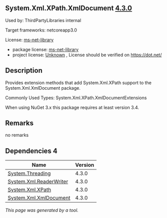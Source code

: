 System.Xml.XPath.XmlDocument [4.3.0](https://www.nuget.org/packages/System.Xml.XPath.XmlDocument/4.3.0)
--------------------

Used by: ThirdPartyLibraries internal

Target frameworks: netcoreapp3.0

License: [ms-net-library](../../../../licenses/ms-net-library) 

- package license: [ms-net-library](http://go.microsoft.com/fwlink/?LinkId=329770) 
- project license: [Unknown](https://dot.net/) , License should be verified on https://dot.net/

Description
-----------
Provides extension methods that add System.Xml.XPath support to the System.Xml.XmlDocument package.

Commonly Used Types:
System.Xml.XPath.XmlDocumentExtensions
 
When using NuGet 3.x this package requires at least version 3.4.

Remarks
-----------
no remarks

Dependencies 4
-----------

|Name|Version|
|----------|:----|
|[System.Threading](../../../../packages/nuget.org/system.threading/4.3.0)|4.3.0|
|[System.Xml.ReaderWriter](../../../../packages/nuget.org/system.xml.readerwriter/4.3.0)|4.3.0|
|[System.Xml.XPath](../../../../packages/nuget.org/system.xml.xpath/4.3.0)|4.3.0|
|[System.Xml.XmlDocument](../../../../packages/nuget.org/system.xml.xmldocument/4.3.0)|4.3.0|

*This page was generated by a tool.*